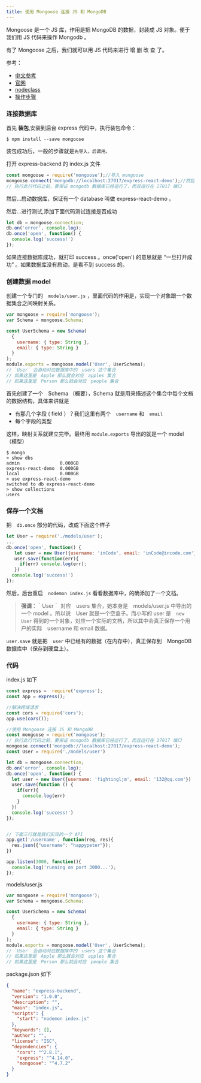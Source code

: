 ```yaml
---
title: 使用 Mongoose 连接 JS 和 MongoDB
---
```


Mongoose 是一个 JS 库，作用是把 MongoDB 的数据，封装成 JS 对象。便于 我们用 JS 代码来操作 Mongodb 。

有了 Mongoose 之后，我们就可以用 JS 代码来进行 增 删 改 查 了。

参考：

- [中文参考](http://ourjs.com/detail/53ad24edb984bb4659000013)
- [官网](http://mongoosejs.com/)
- [nodeclass](http://www.nodeclass.com/api/mongoose.html#quick_start)
- [操作步骤](http://haoqicat.com/react-express-api/3-mongoose)

### 连接数据库

首先 **装包**,安装到后台 express 代码中，执行装包命令：

```
$ npm install --save mongoose
```

装包成功后，一般的步骤就是`先导入，后调用。`

打开 express-backend 的 index.js 文件

```js
const mongoose = require('mongoose');//导入 mongoose
mongoose.connect('mongodb://localhost:27017/express-react-demo');//然后进行连接
// 执行此行代码之前，要保证 mongodb 数据库已经运行了，而且运行在 27017 端口
```

然后...启动数据库，保证有一个 database 叫做 express-react-demo 。

然后...进行测试,添加下面代码测试连接是否成功

```js
let db = mongoose.connection;
db.on('error', console.log);
db.once('open', function() {
  console.log('success!')
});
```

如果连接数据库成功，就打印 success 。once('open') 的意思就是 “一旦打开成功” 。如果数据库没有启动，是看不到 success 的。

### 创建数据 model

创建一个专门的　`models/user.js` ，里面代码的作用是，实现一个对象跟一个数据集合之间映射关系。

```js
var mongoose = require('mongoose');
var Schema = mongoose.Schema;

const UserSchema = new Schema(
  {
    username: { type: String },
    email: { type: String }
  }
);
module.exports = mongoose.model('User', UserSchema);
// `User` 会自动对应数据库中的　users 这个集合
// 如果这里是　Apple 那么就会对应　apples 集合
// 如果这里是　Person 那么就会对应　people 集合
```

首先创建了一个　Schema （概要），Schema 就是用来描述这个集合中每个文档 的数据结构，具体来讲就是

- 有那几个字段 ( field ）？我们这里有两个　`username` 和　`email`
- 每个字段的类型

这样，映射关系就建立完毕。最终用 `module.exports` 导出的就是一个 model （模型）

```
$ mongo
> show dbs
admin               0.000GB
express-react-demo  0.000GB
local               0.000GB
> use express-react-demo
switched to db express-react-demo
> show collections
users
```

### 保存一个文档

把　`db.once` 部分的代码，改成下面这个样子

```js
let User = require('./models/user');
...
db.once('open', function() {
   let user = new User({username: 'inCode', email: 'inCode@incode.com'});
   user.save(function(err){
     if(err) console.log(err);
   })
  console.log('success!')
});
```

然后，后台重启　`nodemon index.js` 看看数据库中，的确添加了一个文档。

> **强调**：｀User｀ 对应　users 集合，她本身是　models/user.js 中导出的一个 model 。所以说　User 就是一个空盒子。而小写的 user 是　`new User` 得到的一个对象，对应一个实际的文档，所以其中会真正保存一个用户的实际　username 和 email 数据。

`user.save` 就是把　`user` 中已经有的数据（在内存中），真正保存到　MongoDB 数据库中（保存到硬盘上）。

### 代码

index.js 如下

```js
const express =  require('express');
const app = express();

//解决跨域请求
const cors = require('cors');
app.use(cors());

//使用 Mongoose 连接 JS 和 MongoDB
const mongoose = require('mongoose');
// 执行此行代码之前，要保证 mongodb 数据库已经运行了，而且运行在 27017 端口
mongoose.connect('mongodb://localhost:27017/express-react-demo');
const User = require('./models/user')

let db = mongoose.connection;
db.on('error', console.log);
db.once('open', function() {
  let user = new User({username: 'fightingljm', email: '132@qq.com'})
  user.save(function () {
    if(err){
      console.log(err)
    }
  })
  console.log('success!')
});


// 下面三行就是我们实现的一个 API
app.get('/username', function(req, res){
  res.json({"username": "happypeter"});
})

app.listen(3000, function(){
  console.log('running on port 3000...');
});
```

models/user.js

```js
var mongoose = require('mongoose');
var Schema = mongoose.Schema;

const UserSchema = new Schema(
  {
    username: { type: String },
    email: { type: String }
  }
);
module.exports = mongoose.model('User', UserSchema);
// `User` 会自动对应数据库中的　users 这个集合
// 如果这里是　Apple 那么就会对应　apples 集合
// 如果这里是　Person 那么就会对应　people 集合
```

package.json 如下

```json
{
  "name": "express-backend",
  "version": "1.0.0",
  "description": "",
  "main": "index.js",
  "scripts": {
    "start": "nodemon index.js"
  },
  "keywords": [],
  "author": "",
  "license": "ISC",
  "dependencies": {
    "cors": "^2.8.1",
    "express": "^4.14.0",
    "mongoose": "^4.7.2"
  }
}
```
